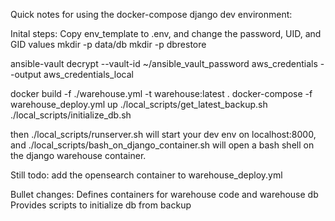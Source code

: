 Quick notes for using the docker-compose django dev environment:

Inital steps:
Copy env_template to .env, and change the password, UID, and GID values
mkdir -p data/db
mkdir -p dbrestore

ansible-vault decrypt --vault-id ~/ansible_vault_password aws_credentials --output aws_credentials_local

docker build -f ./warehouse.yml -t warehouse:latest .
docker-compose -f warehouse_deploy.yml up
./local_scripts/get_latest_backup.sh
./local_scripts/initialize_db.sh


then ./local_scripts/runserver.sh will start your dev env on localhost:8000,
and ./local_scripts/bash_on_django_container.sh will open a bash shell on the django warehouse container.

Still todo:  add the opensearch container to warehouse_deploy.yml

Bullet changes:
Defines containers for warehouse code and warehouse db
Provides scripts to initialize db from backup
